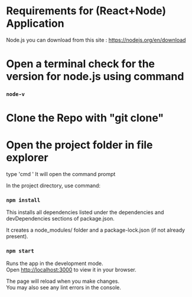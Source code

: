# Requirements for (React+Node) Application
Node.js
you can download from this site : https://nodejs.org/en/download

# Open a terminal check for the version for node.js using command

### `node-v`

# Clone the Repo with "git clone"

# Open the project folder in file explorer 

 type  'cmd ' It will open the command prompt

In the project directory, use command:

### `npm install`

This installs all dependencies listed under the dependencies and devDependencies sections of package.json.

It creates a node_modules/ folder and a package-lock.json (if not already present).

### `npm start`

Runs the app in the development mode.\
Open [http://localhost:3000](http://localhost:3000) to view it in your browser.

The page will reload when you make changes.\
You may also see any lint errors in the console.
